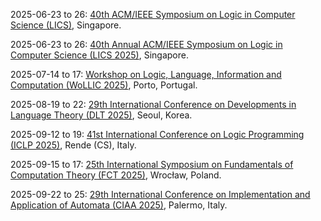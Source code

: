 2025-06-23 to 26: [40th ACM/IEEE Symposium on Logic in Computer Science (LICS)](https://lics.siglog.org/lics25/), Singapore.

2025-06-23 to 26: [40th Annual ACM/IEEE Symposium on Logic in Computer Science (LICS 2025)](https://lics.siglog.org/lics25/), Singapore.

2025-07-14 to 17: [Workshop on Logic, Language, Information and Computation (WoLLIC 2025)](https://wollic2025.github.io), Porto, Portugal.

2025-08-19 to 22: [29th International Conference on Developments in Language Theory (DLT 2025)](https://cida.uos.ac.kr/dlt2025/), Seoul, Korea.

2025-09-12 to 19: [41st International Conference on Logic Programming (ICLP 2025)](https://iclp25.demacs.unical.it), Rende (CS), Italy.

2025-09-15 to 17: [25th International Symposium on Fundamentals of Computation Theory (FCT 2025)](https://fct2025.cs.uni.wroc.pl), Wrocław, Poland.

2025-09-22 to 25: [29th International Conference on Implementation and Application of Automata (CIAA 2025)](https://ciaa2025.unipa.it/), Palermo, Italy.


